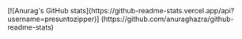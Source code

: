 

<div>
  <a href"https://github.com/presuntozipper">
   [![Anurag's GitHub stats](https://github-readme-stats.vercel.app/api?username=presuntozipper)]       
    (https://github.com/anuraghazra/github-readme-stats)
</div>

